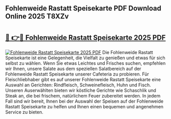 ## Fohlenweide Rastatt Speisekarte PDF Download Online 2025 T8XZv

# <h2><a href="http://gce05le.nevu.top/?p=Fohlenweide+Rastatt+Speisekarte">🔗 👉🔴 Fohlenweide Rastatt Speisekarte 2025 PDF</a></h2>

[![Fohlenweide Rastatt Speisekarte 2025 PDF](https://i.imgur.com/dBaPXMq.png)](http://gce05le.nevu.top/?p=Fohlenweide+Rastatt+Speisekarte)
Die Fohlenweide Rastatt Speisekarte ist eine Gelegenheit, die Vielfalt zu genießen und etwas für sich selbst zu wählen. Wenn Sie etwas Leichtes und Frisches suchen, empfehlen wir Ihnen, unsere Salate aus dem speziellen Salatbereich auf der Fohlenweide Rastatt Speisekarte unserer Cafeteria zu probieren. Für Fleischliebhaber gibt es auf unserer Fohlenweide Rastatt Speisekarte eine Auswahl an Gerichten: Rindfleisch, Schweinefleisch, Huhn und Fisch. Unseren Auserwählten bieten wir köstliche Gerichte wie Schaschlik und Steak an, die bei frischem, natürlichem Feuer zubereitet werden. In jedem Fall sind wir bereit, Ihnen bei der Auswahl der Speisen auf der Fohlenweide Rastatt Speisekarte zu helfen und Ihnen einen bequemen und angenehmen Service zu bieten.
